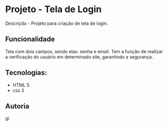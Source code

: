 # Projeto - Tela de Login 
*Descrição* - Projeto para criação de tela de login.

## Funcionalidade 
Tela com dois campos, sendo elas: senha e email. Tem a função de realizar a verificação do usuário em determinado site, garantindo a segurança.

## Tecnologias:
* HTML 5
* css 3 

## Autoria
gi